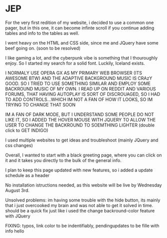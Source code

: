 # JEP
For the very first redition of my website, i decided to use a common one pager, but in this one, it can become infinte scroll if you continue adding tables and info to the tables as well. 

I went heavy on the HTML and CSS side, since me and JQuery have some beef going on. (soon to be resolved)

I like gaming a lot, and the cyberpunk vibe is something that I thouroughly enjoy. So I started my search for a solid font. Luckily, Iceland exists. 

I NORMALY USE OPERA GX AS MY PRIMARY WEB BROWSER (ITS AWESOME BTW) AND THE ADAPTIVE BACKGROUND MUSIC IS CRAzY GOOD. SO I TRIED TO USE SOMETHING SIMILAR AND EMPLOY SOME BACKROUND MUSIC OF MY OWN. 
I READ UP ON REDDIT AND VARIOUS FORUMS, THAT HAVING AUTOPLAY IS SORT OF DISCROUAGED, SO I HAD TO ADD CONTROLS...WHICH IM NOT A FAN OF HOW IT LOOKS, SO IM TRYING TO CHANGE THAT SOON

IM A FAN OF DARK MODE, BUT I UNDERSTAND SOME PEOPLE DO NOT LIKE IT, SO I ADDED THE HOVER MOUSE WITH JQUERY TO ALLOW THE USER TO CHANGE THE BACKROUND TO SOEMTHING LIGHTER (double click to GET INDIGO)

I used multiple websites to get ideas and troubleshoot (mainly JQuery and css changes)

Overall, I wanted to start with a black greeting page, where you can click on it and it takes you directly to the bulk of the general info.

I plan to keep this page updated with new features, so i added a update schedule as a header

No installation istructions needed, as this website will be live by Wednesday August 3rd. 

Unsolved problems: im having some trouble with the hide button, its mainly that i just overcooked my brain and was not able to get it solved in time. should be a quick fix just like i used the change backround-color feature with JQuery

FIXING: typos, link color to be indentifiably, pendingupdates to be fille with info
hello